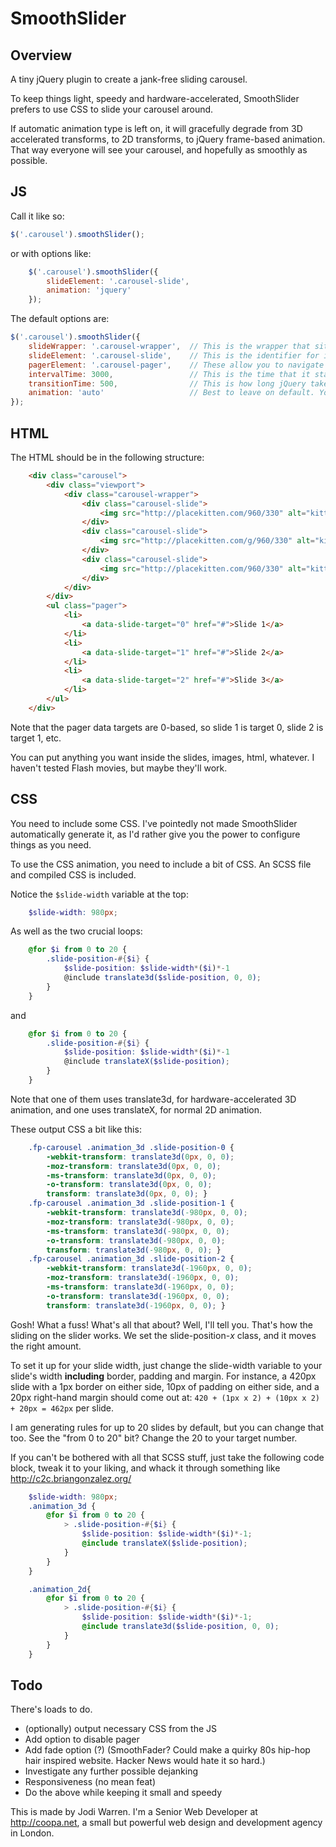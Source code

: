 # SmoothSlider

## Overview

A tiny jQuery plugin to create a jank-free sliding carousel.

To keep things light, speedy and hardware-accelerated, SmoothSlider prefers to use CSS to slide your carousel around.

If automatic animation type is left on, it will gracefully degrade from 3D accelerated transforms, to 2D transforms, to jQuery frame-based animation. That way everyone will see your carousel, and hopefully as smoothly as possible.

## JS

Call it like so:

```js
$('.carousel').smoothSlider();
```

or with options like:
```js
	$('.carousel').smoothSlider({
		slideElement: '.carousel-slide',
		animation: 'jquery'
	});
```

The default options are:

```js
$('.carousel').smoothSlider({
	slideWrapper: '.carousel-wrapper', 	// This is the wrapper that sits inside the viewport.
	slideElement: '.carousel-slide', 	// This is the identifier for individual slides.
	pagerElement: '.carousel-pager', 	// These allow you to navigate to individual pages.
	intervalTime: 3000, 				// This is the time that it stays on each slide
	transitionTime: 500,				// This is how long jQuery takes to switch between slides - remember to sync up your CSS with this value
	animation: 'auto'					// Best to leave on default. You can override and hard-set any of the following: "2d", "3d", or "jquery"
});
```

## HTML

The HTML should be in the following structure:

```html
	<div class="carousel">
		<div class="viewport">
			<div class="carousel-wrapper">
				<div class="carousel-slide">
					<img src="http://placekitten.com/960/330" alt="kitty!">
				</div>
				<div class="carousel-slide">
					<img src="http://placekitten.com/g/960/330" alt="kitty!">
				</div>
				<div class="carousel-slide">
					<img src="http://placekitten.com/960/330" alt="kitty!">
				</div>
			</div>
		</div>
		<ul class="pager">
			<li>
				<a data-slide-target="0" href="#">Slide 1</a>
			</li>
			<li>
				<a data-slide-target="1" href="#">Slide 2</a>
			</li>
			<li>
				<a data-slide-target="2" href="#">Slide 3</a>
			</li>
		</ul>
	</div>
```

Note that the pager data targets are 0-based, so slide 1 is target 0, slide 2 is target 1, etc. 

You can put anything you want inside the slides, images, html, whatever. I haven't tested Flash movies, but maybe they'll work.

## CSS

You need to include some CSS. I've pointedly not made SmoothSlider automatically generate it, as I'd rather give you the power to configure things as you need.

To use the CSS animation, you need to include a bit of CSS. An SCSS file and compiled CSS is included.

Notice the `$slide-width` variable at the top:
```scss
	$slide-width: 980px;
```
As well as the two crucial loops:
```scss
	@for $i from 0 to 20 {
		.slide-position-#{$i} {
			$slide-position: $slide-width*($i)*-1
			@include translate3d($slide-position, 0, 0);
		}
	}
```
and
```scss
	@for $i from 0 to 20 {
		.slide-position-#{$i} {
			$slide-position: $slide-width*($i)*-1
			@include translateX($slide-position);
		}
	}
```
Note that one of them uses translate3d, for hardware-accelerated 3D animation, and one uses translateX, for normal 2D animation. 

These output CSS a bit like this:
```css
	.fp-carousel .animation_3d .slide-position-0 {
		-webkit-transform: translate3d(0px, 0, 0);
		-moz-transform: translate3d(0px, 0, 0);
		-ms-transform: translate3d(0px, 0, 0);
		-o-transform: translate3d(0px, 0, 0);
		transform: translate3d(0px, 0, 0); }
	.fp-carousel .animation_3d .slide-position-1 {
		-webkit-transform: translate3d(-980px, 0, 0);
		-moz-transform: translate3d(-980px, 0, 0);
		-ms-transform: translate3d(-980px, 0, 0);
		-o-transform: translate3d(-980px, 0, 0);
		transform: translate3d(-980px, 0, 0); }
	.fp-carousel .animation_3d .slide-position-2 {
		-webkit-transform: translate3d(-1960px, 0, 0);
		-moz-transform: translate3d(-1960px, 0, 0);
		-ms-transform: translate3d(-1960px, 0, 0);
		-o-transform: translate3d(-1960px, 0, 0);
		transform: translate3d(-1960px, 0, 0); }
```
Gosh! What a fuss! What's all that about? Well, I'll tell you. That's how the sliding on the slider works. We set the slide-position-*x* class, and it moves the right amount. 

To set it up for your slide width, just change the slide-width variable to your slide's width **including** border, padding and margin. For instance, a 420px slide with a 1px border on either side, 10px of padding on either side, and a 20px right-hand margin should come out at: `420 + (1px x 2) + (10px x 2) + 20px = 462px` per slide.

I am generating rules for up to 20 slides by default, but you can change that too. See the "from 0 to 20" bit? Change the 20 to your target number.

If you can't be bothered with all that SCSS stuff, just take the following code block, tweak it to your liking, and whack it through something like http://c2c.briangonzalez.org/
```scss
	$slide-width: 980px;
	.animation_3d {
		@for $i from 0 to 20 {
			> .slide-position-#{$i} {
				$slide-position: $slide-width*($i)*-1;
				@include translateX($slide-position);
			}
		}
	}

	.animation_2d{
		@for $i from 0 to 20 {
			> .slide-position-#{$i} {
				$slide-position: $slide-width*($i)*-1;
				@include translate3d($slide-position, 0, 0);
			}
		}
	}
```
## Todo

There's loads to do.

- (optionally) output necessary CSS from the JS
- Add option to disable pager
- Add fade option (?) (SmoothFader? Could make a quirky 80s hip-hop hair inspired website. Hacker News would hate it so hard.)
- Investigate any further possible dejanking
- Responsiveness (no mean feat)
- Do the above while keeping it small and speedy

This is made by Jodi Warren. I'm a Senior Web Developer at http://coopa.net, a small but powerful web design and development agency in London.